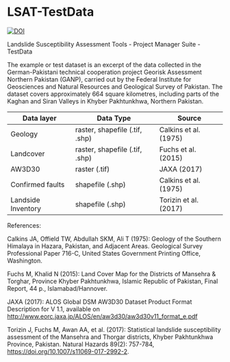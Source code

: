 # LSAT-TestData


[![DOI](https://zenodo.org/badge/386313561.svg)](https://zenodo.org/badge/latestdoi/386313561)


Landslide Susceptibility Assessment Tools - Project Manager Suite - TestData

The example or test dataset is an excerpt of the data collected in the German-Pakistani technical cooperation project Georisk Assessment Northern Pakistan (GANP), carried out by the Federal Institute for Geosciences and Natural Resources and Geological Survey of Pakistan. The dataset covers approximately 664 square kilometres, including parts of the Kaghan and Siran Valleys in Khyber Pakhtunkhwa, Northern Pakistan.

|     Data   layer          |     Data   Type                         |     Source                   |
|---------------------------|-----------------------------------------|------------------------------|
|     Geology               |     raster,   shapefile (.tif, .shp)    |     Calkins et al. (1975)    |
|     Landcover             |     raster, shapefile   (.tif, .shp)    |     Fuchs et al. (2015)      |
|     AW3D30                |     raster   (.tif)                     |     JAXA (2017)              |
|     Confirmed faults      |     shapefile (.shp)                    |     Calkins et al. (1975)    |
|     Landside Inventory    |     shapefile (.shp)                    |     Torizin et al. (2017)    |

References:

Calkins JA, Offield TW, Abdullah SKM, Ali T (1975): Geology of the Southern Himalaya in Hazara, Pakistan, and Adjacent Areas. Geological Survey Professional Paper 716-C, United States Government Printing Office, Washington.

Fuchs M, Khalid N (2015): Land Cover Map for the Districts of Mansehra & Torghar, Province Khyber Pakhtunkhwa, Islamic Republic of Pakistan, Final Report, 44 p., Islamabad/Hannover.

JAXA (2017): ALOS Global DSM AW3D30 Dataset Product Format Description for V 1.1, available on http://www.eorc.jaxa.jp/ALOS/en/aw3d30/aw3d30v11_format_e.pdf

Torizin J, Fuchs M, Awan AA, et al. (2017): Statistical landslide susceptibility assessment of the Mansehra and Thorgar districts, Khyber Pakhtunkhwa Province, Pakistan. Natural Hazards 89(2): 757-784, https://doi.org/10.1007/s11069-017-2992-2.
